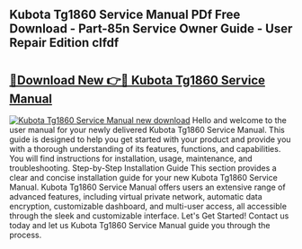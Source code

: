 ## Kubota Tg1860 Service Manual PDf Free Download - Part-85n Service Owner Guide - User Repair Edition cIfdf

# <h2><a href="http://bc73848.oget.top/?id=Kubota+Tg1860+Service+Manual">🔗Download New 👉🔴 Kubota Tg1860 Service Manual</a></h2>

[![Kubota Tg1860 Service Manual new download](https://i.imgur.com/5g1atiW.png)](http://bc73848.oget.top/?id=Kubota+Tg1860+Service+Manual)
Hello and welcome to the user manual for your newly delivered Kubota Tg1860 Service Manual. This guide is designed to help you get started with your product and provide you with a thorough understanding of its features, functions, and capabilities. You will find instructions for installation, usage, maintenance, and troubleshooting. Step-by-Step Installation Guide This section provides a clear and concise installation guide for your new Kubota Tg1860 Service Manual. Kubota Tg1860 Service Manual offers users an extensive range of advanced features, including virtual private network, automatic data encryption, customizable dashboard, and multi-user access, all accessible through the sleek and customizable interface. Let's Get Started! Contact us today and let us Kubota Tg1860 Service Manual guide you through the process.
